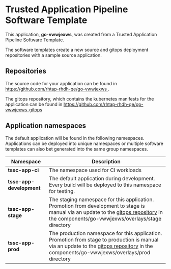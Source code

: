 # Trusted Application Pipeline Software Template

This application, **go-vwwjexws**, was created from a Trusted Application Pipeline Software Template.

The software templates create a new source and gitops deployment repositories with a sample source application. 

## Repositories

The source code for your application can be found in [https://github.com/rhtap-rhdh-qe/go-vwwjexws ](https://github.com/rhtap-rhdh-qe/go-vwwjexws ).
 
The gitops repository, which contains the kubernetes manifests for the application can be found in 
[https://github.com/rhtap-rhdh-qe/go-vwwjexws-gitops ](https://github.com/rhtap-rhdh-qe/go-vwwjexws-gitops ) 

## Application namespaces 

The default application will be found in the following namespaces. Applications can be deployed into unique namespaces or multiple software templates can also bet generated into the same group namespaces.  

|  Namespace   |  Description   |  
| -------- | -------- |
| **tssc-app-ci** | The namespace used for CI workloads |
| **tssc-app-development** | The default application during development. Every build will be deployed to this namespace for testing. |
| **tssc-app-stage** | The staging namespace for this application. Promotion from development to stage is manual via an update to the [gitops repository](https://github.com/rhtap-rhdh-qe/go-vwwjexws-gitops ) in the components/go-vwwjexws/overlays/stage directory |
| **tssc-app-prod** | The production namespace for this application. Promotion from stage to production is manual via an update to the [gitops repository](https://github.com/rhtap-rhdh-qe/go-vwwjexws-gitops ) in the components/go-vwwjexws/overlays/prod directory |